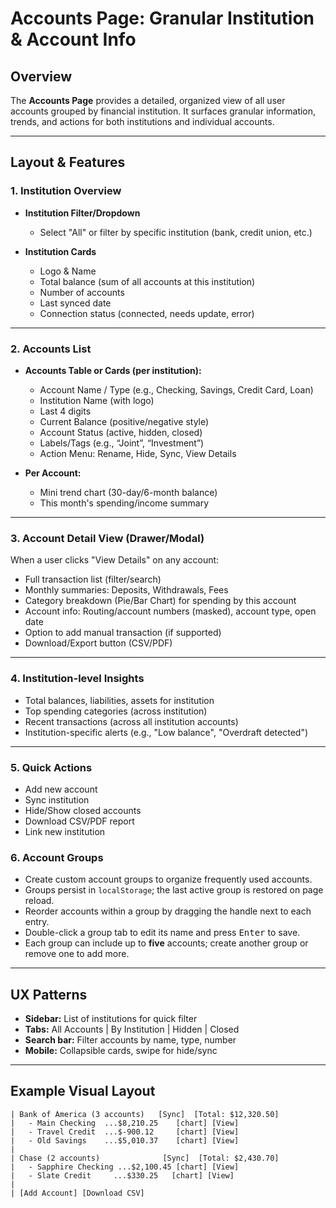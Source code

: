 # Accounts Page: Granular Institution & Account Info

## Overview

The **Accounts Page** provides a detailed, organized view of all user accounts grouped by financial institution. It surfaces granular information, trends, and actions for both institutions and individual accounts.

---

## Layout & Features

### 1. Institution Overview

- **Institution Filter/Dropdown**
  - Select "All" or filter by specific institution (bank, credit union, etc.)

- **Institution Cards**
  - Logo & Name
  - Total balance (sum of all accounts at this institution)
  - Number of accounts
  - Last synced date
  - Connection status (connected, needs update, error)

---

### 2. Accounts List

- **Accounts Table or Cards (per institution):**
  - Account Name / Type (e.g., Checking, Savings, Credit Card, Loan)
  - Institution Name (with logo)
  - Last 4 digits
  - Current Balance (positive/negative style)
  - Account Status (active, hidden, closed)
  - Labels/Tags (e.g., “Joint”, “Investment”)
  - Action Menu: Rename, Hide, Sync, View Details

- **Per Account:**
  - Mini trend chart (30-day/6-month balance)
  - This month's spending/income summary

---

### 3. Account Detail View (Drawer/Modal)

When a user clicks "View Details" on any account:

- Full transaction list (filter/search)
- Monthly summaries: Deposits, Withdrawals, Fees
- Category breakdown (Pie/Bar Chart) for spending by this account
- Account info: Routing/account numbers (masked), account type, open date
- Option to add manual transaction (if supported)
- Download/Export button (CSV/PDF)

---

### 4. Institution-level Insights

- Total balances, liabilities, assets for institution
- Top spending categories (across institution)
- Recent transactions (across all institution accounts)
- Institution-specific alerts (e.g., "Low balance", "Overdraft detected")

---

### 5. Quick Actions

- Add new account
- Sync institution
- Hide/Show closed accounts
- Download CSV/PDF report
- Link new institution

### 6. Account Groups

- Create custom account groups to organize frequently used accounts.
- Groups persist in `localStorage`; the last active group is restored on page
  reload.
- Reorder accounts within a group by dragging the handle next to each entry.
- Double-click a group tab to edit its name and press <kbd>Enter</kbd> to save.
- Each group can include up to **five** accounts; create another group or
  remove one to add more.

---

## UX Patterns

- **Sidebar:** List of institutions for quick filter
- **Tabs:** All Accounts | By Institution | Hidden | Closed
- **Search bar:** Filter accounts by name, type, number
- **Mobile:** Collapsible cards, swipe for hide/sync

---

## Example Visual Layout

```text
| Bank of America (3 accounts)   [Sync]  [Total: $12,320.50]
|   - Main Checking  ...$8,210.25    [chart] [View]
|   - Travel Credit  ...$-900.12     [chart] [View]
|   - Old Savings    ...$5,010.37    [chart] [View]
|
| Chase (2 accounts)              [Sync]  [Total: $2,430.70]
|   - Sapphire Checking ...$2,100.45 [chart] [View]
|   - Slate Credit     ...$330.25   [chart] [View]
|
| [Add Account] [Download CSV]
```
